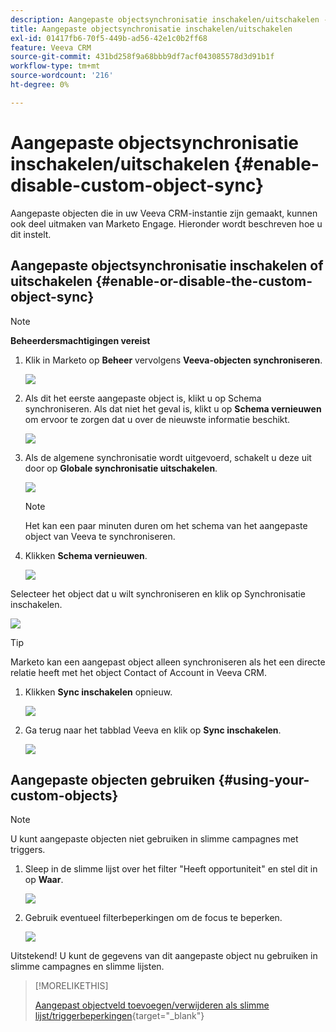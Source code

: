 ```yaml
---
description: Aangepaste objectsynchronisatie inschakelen/uitschakelen - Marketo Docs - Productdocumentatie
title: Aangepaste objectsynchronisatie inschakelen/uitschakelen
exl-id: 01417fb6-70f5-449b-ad56-42e1c0b2ff68
feature: Veeva CRM
source-git-commit: 431bd258f9a68bbb9df7acf043085578d3d91b1f
workflow-type: tm+mt
source-wordcount: '216'
ht-degree: 0%

---
```


# Aangepaste objectsynchronisatie inschakelen/uitschakelen {#enable-disable-custom-object-sync}

Aangepaste objecten die in uw Veeva CRM-instantie zijn gemaakt, kunnen ook deel uitmaken van Marketo Engage. Hieronder wordt beschreven hoe u dit instelt.

## Aangepaste objectsynchronisatie inschakelen of uitschakelen {#enable-or-disable-the-custom-object-sync}

>[!NOTE]
>
>**Beheerdersmachtigingen vereist**

1. Klik in Marketo op **Beheer** vervolgens **Veeva-objecten synchroniseren**.

   ![](assets/enable-disable-custom-object-sync-1.png)

1. Als dit het eerste aangepaste object is, klikt u op Schema synchroniseren. Als dat niet het geval is, klikt u op **Schema vernieuwen** om ervoor te zorgen dat u over de nieuwste informatie beschikt.

   ![](assets/enable-disable-custom-object-sync-2.png)

1. Als de algemene synchronisatie wordt uitgevoerd, schakelt u deze uit door op **Globale synchronisatie uitschakelen**.

   ![](assets/enable-disable-custom-object-sync-3.png)

   >[!NOTE]
   >
   >Het kan een paar minuten duren om het schema van het aangepaste object van Veeva te synchroniseren.

1. Klikken **Schema vernieuwen**.

   ![](assets/enable-disable-custom-object-sync-4.png)

Selecteer het object dat u wilt synchroniseren en klik op Synchronisatie inschakelen.

![](assets/enable-disable-custom-object-sync-5.png)

>[!TIP]
>
>Marketo kan een aangepast object alleen synchroniseren als het een directe relatie heeft met het object Contact of Account in Veeva CRM.

1. Klikken **Sync inschakelen** opnieuw.

   ![](assets/enable-disable-custom-object-sync-6.png)

1. Ga terug naar het tabblad Veeva en klik op **Sync inschakelen**.

   ![](assets/enable-disable-custom-object-sync-7.png)

## Aangepaste objecten gebruiken {#using-your-custom-objects}

>[!NOTE]
>
>U kunt aangepaste objecten niet gebruiken in slimme campagnes met triggers.

1. Sleep in de slimme lijst over het filter &quot;Heeft opportuniteit&quot; en stel dit in op **Waar**.

   ![](assets/enable-disable-custom-object-sync-8.png)

1. Gebruik eventueel filterbeperkingen om de focus te beperken.

   ![](assets/enable-disable-custom-object-sync-9.png)

Uitstekend! U kunt de gegevens van dit aangepaste object nu gebruiken in slimme campagnes en slimme lijsten.

>[!MORELIKETHIS]
>
>[Aangepast objectveld toevoegen/verwijderen als slimme lijst/triggerbeperkingen](/help/marketo/product-docs/crm-sync/veeva-crm-sync/sync-details/add-remove-custom-object-field-as-smart-list-trigger-constraints.md){target="_blank"}
